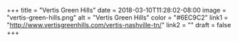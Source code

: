 +++
title = "Vertis Green Hills"
date = 2018-03-10T11:28:02-08:00
image = "vertis-green-hills.png"
alt = "Vertis Green Hills"
color = "#6EC9C2"
link1 = "http://www.vertisgreenhills.com/vertis-nashville-tn/"
link2 = ""
draft = false
+++
